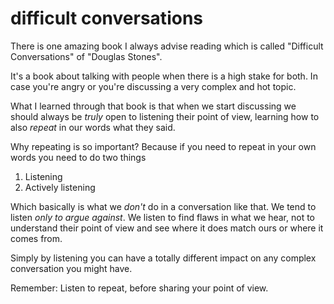 
# difficult conversations

There is one amazing book I always advise reading which is called "Difficult Conversations" of "Douglas Stones".

It's a book about talking with people when there is a high stake for both. In case you're angry or you're discussing a very complex and hot topic.

What I learned through that book is that when we start discussing we should always be _truly_ open to listening their point of view, learning how to also _repeat_ in our words what they said.

Why repeating is so important? Because if you need to repeat in your own words you need to do two things

1. Listening
2. Actively listening

Which basically is what we _don't_ do in a conversation like that. We tend to listen _only to argue against_. We listen to find flaws in what we hear, not to understand their point of view and see where it does match ours or where it comes from.

Simply by listening you can have a totally different impact on any complex conversation you might have.

Remember: Listen to repeat, before sharing your point of view.
